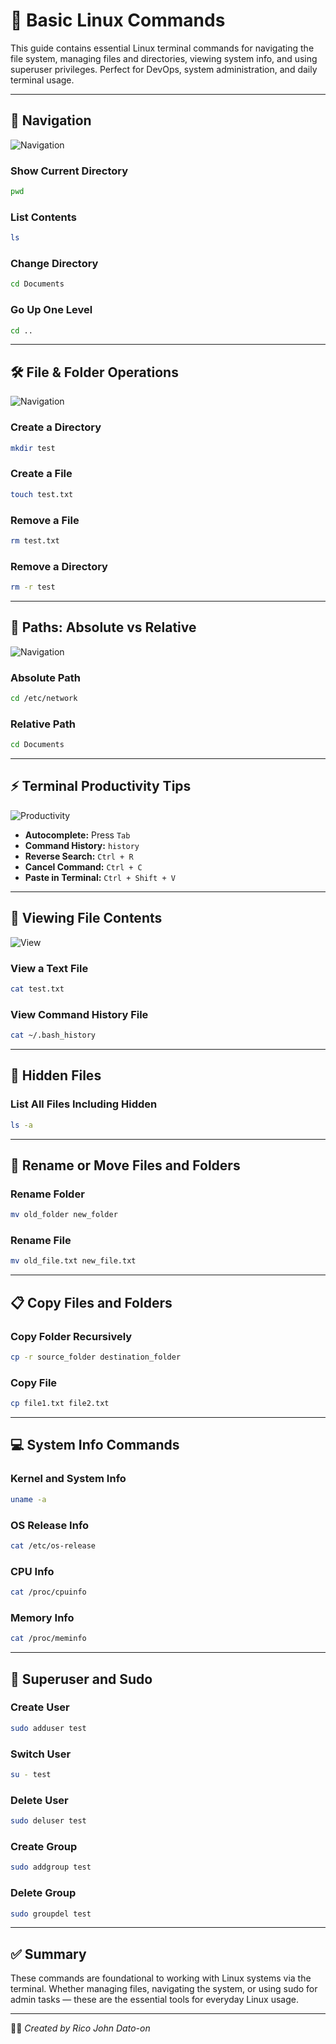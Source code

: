 # 🧰 Basic Linux Commands

This guide contains essential Linux terminal commands for navigating the file system, managing files and directories, viewing system info, and using superuser privileges. Perfect for DevOps, system administration, and daily terminal usage.

---

## 📁 Navigation

![Navigation](GIF/nav.gif)

### Show Current Directory

```bash
pwd
```

### List Contents

```bash
ls
```

### Change Directory

```bash
cd Documents
```

### Go Up One Level

```bash
cd ..
```

---

## 🛠 File & Folder Operations

![Navigation](GIF/FFOperations.gif)

### Create a Directory

```bash
mkdir test
```

### Create a File

```bash
touch test.txt
```

### Remove a File

```bash
rm test.txt
```

### Remove a Directory

```bash
rm -r test
```

---

## 🧭 Paths: Absolute vs Relative

![Navigation](GIF/Path.gif)

### Absolute Path

```bash
cd /etc/network
```

### Relative Path

```bash
cd Documents
```

---

## ⚡ Terminal Productivity Tips

![Productivity](GIF/productivity.gif)

- **Autocomplete:** Press `Tab`
- **Command History:** `history`
- **Reverse Search:** `Ctrl + R`
- **Cancel Command:** `Ctrl + C`
- **Paste in Terminal:** `Ctrl + Shift + V`

---

## 📄 Viewing File Contents

![View](GIF/view.gif)

### View a Text File

```bash
cat test.txt
```

### View Command History File

```bash
cat ~/.bash_history
```

---

## 📂 Hidden Files

### List All Files Including Hidden

```bash
ls -a
```

---

## 🔁 Rename or Move Files and Folders

### Rename Folder

```bash
mv old_folder new_folder
```

### Rename File

```bash
mv old_file.txt new_file.txt
```

---

## 📋 Copy Files and Folders

### Copy Folder Recursively

```bash
cp -r source_folder destination_folder
```

### Copy File

```bash
cp file1.txt file2.txt
```

---

## 💻 System Info Commands

### Kernel and System Info

```bash
uname -a
```

### OS Release Info

```bash
cat /etc/os-release
```

### CPU Info

```bash
cat /proc/cpuinfo
```

### Memory Info

```bash
cat /proc/meminfo
```

---

## 🔐 Superuser and Sudo

### Create User

```bash
sudo adduser test
```

### Switch User

```bash
su - test
```

### Delete User

```bash
sudo deluser test
```

### Create Group

```bash
sudo addgroup test
```

### Delete Group

```bash
sudo groupdel test
```

---

## ✅ Summary

These commands are foundational to working with Linux systems via the terminal. Whether managing files, navigating the system, or using sudo for admin tasks — these are the essential tools for everyday Linux usage.

---

🧑‍💻 _Created by Rico John Dato-on_
